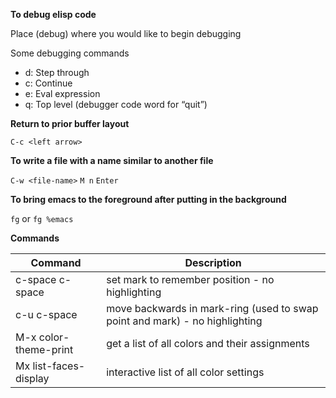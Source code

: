 ---
---

**To debug elisp code**

Place (debug) where you would like to begin debugging

Some debugging commands

  - d: Step through
  - c: Continue
  - e: Eval expression
  - q: Top level (debugger code word for “quit”)

**Return to prior buffer layout**

 `C-c <left arrow>`

**To write a file with a name similar to another file**

 `C-w <file-name>`
  `M n`
  `Enter`

**To bring emacs to the foreground after putting in the background**

`fg` or `fg %emacs`

**Commands**

| Command | Description |
|-----------|--------------|
| c-space c-space |  set mark to remember position - no highlighting |
| c-u c-space | move backwards in mark-ring (used to swap point and mark) - no highlighting |
| M-x color-theme-print | get a list of all colors and their assignments |
| Mx list-faces-display | interactive list of all color settings |

